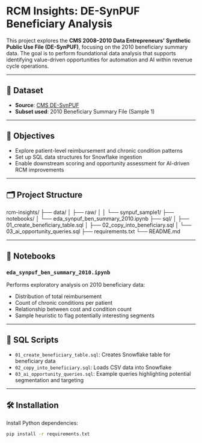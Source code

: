# RCM Insights: DE-SynPUF Beneficiary Analysis

This project explores the **CMS 2008–2010 Data Entrepreneurs' Synthetic Public Use File (DE-SynPUF)**, focusing on the 2010 beneficiary summary data. The goal is to perform foundational data analysis that supports identifying value-driven opportunities for automation and AI within revenue cycle operations.

---

## 📁 Dataset

- **Source**: [CMS DE-SynPUF](https://www.cms.gov/data-research/synthetic-public-use-file)
- **Subset used**: 2010 Beneficiary Summary File (Sample 1)

---

## 🎯 Objectives

- Explore patient-level reimbursement and chronic condition patterns
- Set up SQL data structures for Snowflake ingestion
- Enable downstream scoring and opportunity assessment for AI-driven RCM improvements

---

## 🗂️ Project Structure

rcm-insights/
├── data/
│ ├── raw/
│ │ └── synpuf_sample1/
├── notebooks/
│ └── eda_synpuf_ben_summary_2010.ipynb
├── sql/
│ ├── 01_create_beneficiary_table.sql
│ ├── 02_copy_into_beneficiary.sql
│ └── 03_ai_opportunity_queries.sql
├── requirements.txt
└── README.md

---

## 📓 Notebooks

### `eda_synpuf_ben_summary_2010.ipynb`

Performs exploratory analysis on 2010 beneficiary data:

- Distribution of total reimbursement
- Count of chronic conditions per patient
- Relationship between cost and condition count
- Sample heuristic to flag potentially interesting segments

---

## 💾 SQL Scripts

- `01_create_beneficiary_table.sql`: Creates Snowflake table for beneficiary data
- `02_copy_into_beneficiary.sql`: Loads CSV data into Snowflake
- `03_ai_opportunity_queries.sql`: Example queries highlighting potential segmentation and targeting

---

## 🛠️ Installation

Install Python dependencies:

```bash
pip install -r requirements.txt
